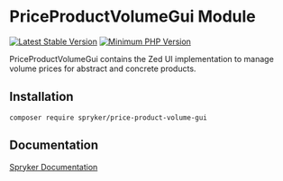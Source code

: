 # PriceProductVolumeGui Module
[![Latest Stable Version](https://poser.pugx.org/spryker/price-product-volume-gui/v/stable.svg)](https://packagist.org/packages/spryker/price-product-volume-gui)
[![Minimum PHP Version](https://img.shields.io/badge/php-%3E%3D%207.3-8892BF.svg)](https://php.net/)

PriceProductVolumeGui contains the Zed UI implementation to manage volume prices for abstract and concrete products.

## Installation

```
composer require spryker/price-product-volume-gui
```

## Documentation

[Spryker Documentation](https://academy.spryker.com/developing_with_spryker/module_guide/modules.html)
